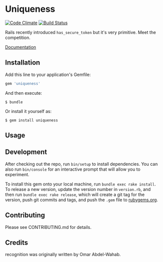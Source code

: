 # Uniqueness

[![Code Climate](https://codeclimate.com/github/owahab/uniqueness/badges/gpa.svg)](https://codeclimate.com/github/owahab/uniqueness)
[![Build Status](https://travis-ci.org/owahab/uniqueness.svg?branch=master)](https://travis-ci.org/owahab/uniqueness)

Rails recently introduced `has_secure_token` but it's very primitive.
Meet the competition.

[Documentation](http://www.rubydoc.info/github/owahab/uniqueness)

## Installation

Add this line to your application's Gemfile:

```ruby
gem 'uniqueness'
```

And then execute:

    $ bundle

Or install it yourself as:

    $ gem install uniqueness

## Usage



## Development

After checking out the repo, run `bin/setup` to install dependencies. You can also run `bin/console` for an interactive prompt that will allow you to experiment.

To install this gem onto your local machine, run `bundle exec rake install`. To release a new version, update the version number in `version.rb`, and then run `bundle exec rake release`, which will create a git tag for the version, push git commits and tags, and push the `.gem` file to [rubygems.org](https://rubygems.org).

## Contributing

Please see CONTRIBUTING.md for details.

## Credits
recognition was originally written by Omar Abdel-Wahab.
